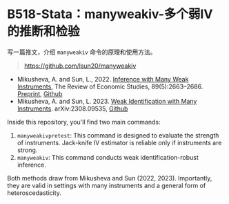 # B518-Stata：manyweakiv-多个弱IV的推断和检验

写一篇推文，介绍 `manyweakiv` 命令的原理和使用方法。 

> <https://github.com/lsun20/manyweakiv>

- Mikusheva, A. and Sun, L., 2022. [Inference with Many Weak Instruments](https://doi.org/10.1093/restud/rdab097), The Review of Economic Studies, 89(5):2663–2686. [Preprint](https://arxiv.org/abs/2004.12445), [Github](https://github.com/lsun20/manyweakiv)
- Mikusheva, A. and Sun, L. 2023. [Weak Identification with Many Instruments](https://arxiv.org/abs/2308.09535). arXiv:2308.09535, [Github](https://github.com/lsun20/manyweakiv)

Inside this repository, you'll find two main commands:

1. `manyweakivpretest`: This command is designed to evaluate the strength of instruments. Jack-knife IV estimator is reliable only if instruments are strong.
2. `manyweakiv`: This command conducts weak identification-robust inference.

Both methods draw from Mikusheva and Sun (2022, 2023). Importantly, they are valid in settings with many instruments and a general form of heteroscedasticity.